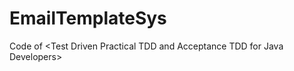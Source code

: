 EmailTemplateSys
================

Code of &lt;Test Driven Practical TDD and Acceptance TDD for Java Developers>
